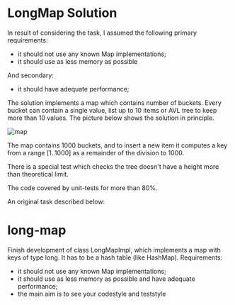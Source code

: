 # LongMap Solution

In result of considering the task, I assumed the following primary requirements:
* it should not use any known Map implementations; 
* it should use as less memory as possible

And secondary:
* it should have adequate performance;

The solution implements a map which contains number of buckets. 
Every bucket can contain a single value, list up to 10 items or AVL tree
to keep more than 10 values. The picture below shows the solution in 
principle.

![map](http://i.piccy.info/i9/a670290edf9ee979a216f986e2065b49/1587668657/71930/1374641/longmap.png)

The map contains 1000 buckets, and to insert a new item it computes a 
key from a range [1..1000] as a remainder of the division to 1000.    

There is a special test which checks the tree doesn't have a height more
than theoretical limit.

The code covered by unit-tests for more than 80%. 

An original task described below:

# long-map

Finish development of class LongMapImpl, which implements a map with keys of type long. It has to be a hash table (like HashMap). Requirements:
* it should not use any known Map implementations; 
* it should use as less memory as possible and have adequate performance;
* the main aim is to see your codestyle and teststyle 
